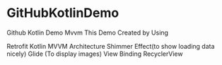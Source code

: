 # GitHubKotlinDemo
Github Kotlin Demo Mvvm
This Demo Created by Using

Retrofit
Kotlin
MVVM Architecture
Shimmer Effect(to show loading data nicely)
Glide (To display images)
View Binding
RecyclerView



